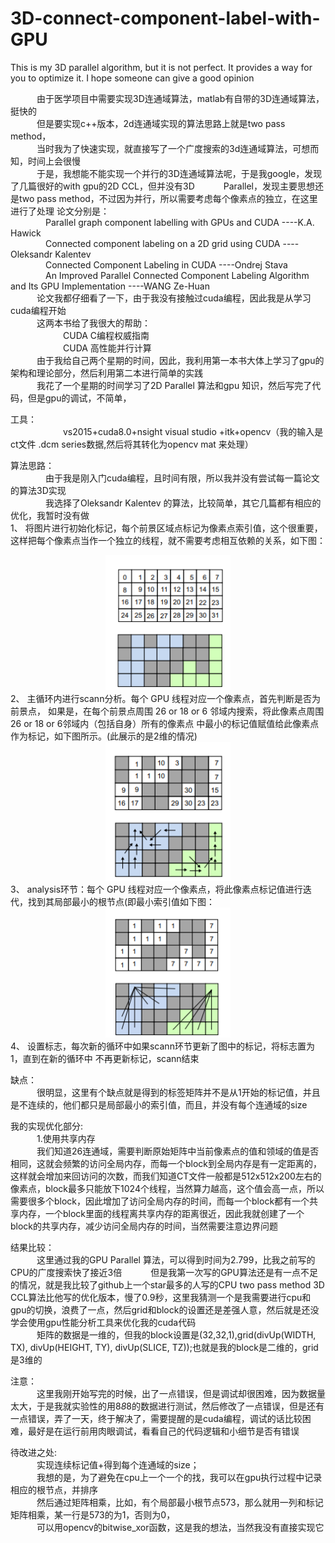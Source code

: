 # 3D-connect-component-label-with-GPU
This is my 3D parallel algorithm, but it is not perfect. It provides a way for you to optimize it. I hope someone can give a good opinion


&emsp;&emsp;&emsp;由于医学项目中需要实现3D连通域算法，matlab有自带的3D连通域算法，挺快的<br/>
&emsp;&emsp;&emsp;但是要实现c++版本，2d连通域实现的算法思路上就是two pass method，<br/>
&emsp;&emsp;&emsp;当时我为了快速实现，就直接写了一个广度搜索的3d连通域算法，可想而知，时间上会很慢<br/>
&emsp;&emsp;&emsp;于是，我想能不能实现一个并行的3D连通域算法呢，于是我google，发现了几篇很好的with gpu的2D CCL，但并没有3D &emsp;&emsp;&emsp;Parallel，发现主要思想还是two pass method，不过因为并行，所以需要考虑每个像素点的独立，在这里进行了处理
	 论文分别是：<br/>
&emsp;&emsp;&emsp;&emsp;Parallel graph component labelling with GPUs and CUDA ----K.A. Hawick<br/>
&emsp;&emsp;&emsp;&emsp;Connected component labeling on a 2D grid using CUDA ----Oleksandr Kalentev<br/>
&emsp;&emsp;&emsp;&emsp;Connected Component Labeling in CUDA ----Ondrej Stava<br/>
&emsp;&emsp;&emsp;&emsp;An Improved Parallel Connected Component Labeling Algorithm and Its GPU Implementation ----WANG Ze-Huan<br/>
&emsp;&emsp;&emsp;论文我都仔细看了一下，由于我没有接触过cuda编程，因此我是从学习cuda编程开始<br/>
&emsp;&emsp;&emsp;这两本书给了我很大的帮助：<br/>
&emsp;&emsp;&emsp;&emsp;&emsp;&emsp;CUDA C编程权威指南<br/>
&emsp;&emsp;&emsp;&emsp;&emsp;&emsp;CUDA 高性能并行计算<br/>
&emsp;&emsp;&emsp;由于我给自己两个星期的时间，因此，我利用第一本书大体上学习了gpu的架构和理论部分，然后利用第二本进行简单的实践<br/>
&emsp;&emsp;&emsp;我花了一个星期的时间学习了2D Parallel 算法和gpu 知识，然后写完了代码，但是gpu的调试，不简单，<br/>

工具：<br/>
&emsp;&emsp;&emsp;&emsp;&emsp;&emsp;vs2015+cuda8.0+nsight visual studio +itk+opencv（我的输入是ct文件 .dcm series数据,然后将其转化为opencv mat 来处理）<br/>

算法思路：<br/>
&emsp;&emsp;&emsp;&emsp;由于我是刚入门cuda编程，且时间有限，所以我并没有尝试每一篇论文的算法3D实现<br/>
&emsp;&emsp;&emsp;&emsp;我选择了Oleksandr Kalentev 的算法，比较简单，其它几篇都有相应的优化，我暂时没有做<br/>
	1、 将图片进行初始化标记，每个前景区域点标记为像素点索引值，这个很重要，这样把每个像素点当作一个独立的线程，就不需要考虑相互依赖的关系，如下图：
<div align=center>
                      					<img src="https://github.com/Yonhoo/3D-connect-component-label-with-GPU/blob/master/image/image.png" width="200"/>
</div> 
        2、 主循环内进行scann分析。每个 GPU 线程对应一个像素点，首先判断是否为前景点， 如果是，在每个前景点周围 26 or 18 or 6 邻域内搜索，将此像素点周围 26 or 18 or 6邻域内（包括自身）所有的像素点 中最小的标记值赋值给此像素点作为标记，如下图所示。(此展示的是2维的情况)
<div align=center>
                     <img src="https://github.com/Yonhoo/3D-connect-component-label-with-GPU/blob/master/image/1577113195(1).png" width="200"/>
</div>    
        3、 analysis环节：每个 GPU 线程对应一个像素点，将此像素点标记值进行迭代，找到其局部最小的根节点(即最小索引值如下图：
<div align=center>
                     <img src="https://github.com/Yonhoo/3D-connect-component-label-with-GPU/blob/master/image/1577113321(1).png" width="200"/>
</div>  
        4、 设置标志，每次新的循环中如果scann环节更新了图中的标记，将标志置为 1，直到在新的循环中 不再更新标记，scann结束

缺点：<br/>
&emsp;&emsp;&emsp;很明显，这里有个缺点就是得到的标签矩阵并不是从1开始的标记值，并且是不连续的，他们都只是局部最小的索引值，而且，并没有每个连通域的size
	
我的实现优化部分:<br/>
&emsp;&emsp;&emsp;1.使用共享内存<br/>
&emsp;&emsp;&emsp;我们知道26连通域，需要判断原始矩阵中当前像素点的值和领域的值是否相同，这就会频繁的访问全局内存，而每一个block到全局内存是有一定距离的，这样就会增加来回访问的次数，而我们知道CT文件一般都是512x512x200左右的像素点，block最多只能放下1024个线程，当然算力越高，这个值会高一点，所以需要很多个block，因此增加了访问全局内存的时间，而每一个block都有一个共享内存，一个block里面的线程离共享内存的距离很近，因此我就创建了一个block的共享内存，减少访问全局内存的时间，当然需要注意边界问题<br/>
	

结果比较：<br/>
&emsp;&emsp;&emsp;这里通过我的GPU Parallel 算法，可以得到时间为2.799，比我之前写的CPU的广度搜索快了接近3倍
&emsp;&emsp;&emsp;但是我第一次写的GPU算法还是有一点不足的情况，就是我比较了github上一个star最多的人写的CPU  two pass method 3D CCL算法比他写的优化版本，慢了0.9秒，这里我猜测一个是我需要进行cpu和gpu的切换，浪费了一点，然后grid和block的设置还是差强人意，然后就是还没学会使用gpu性能分析工具来优化我的cuda代码<br/>
&emsp;&emsp;&emsp;矩阵的数据是一维的，但我的block设置是(32,32,1),grid(divUp(WIDTH, TX), divUp(HEIGHT, TY), divUp(SLICE, TZ));也就是我的block是二维的，grid是3维的

注意：<br/>
&emsp;&emsp;&emsp;这里我刚开始写完的时候，出了一点错误，但是调试却很困难，因为数据量太大，于是我就实验性的用8*8*8的数据进行测试，然后修改了一点错误，但是还有一点错误，弄了一天，终于解决了，需要提醒的是cuda编程，调试的话比较困难，最好是在运行前用肉眼调试，看看自己的代码逻辑和小细节是否有错误

待改进之处:<br/>
&emsp;&emsp;&emsp;实现连续标记值+得到每个连通域的size；<br/>
&emsp;&emsp;&emsp;我想的是，为了避免在cpu上一个一个的找，我可以在gpu执行过程中记录相应的根节点，并排序<br/>
&emsp;&emsp;&emsp;然后通过矩阵相乘，比如，有个局部最小根节点573，那么就用一列和标记矩阵相乘，某一行是573的为1，否则为0，<br/>
&emsp;&emsp;&emsp;可以用opencv的bitwise_xor函数，这是我的想法，当然我没有直接实现它
